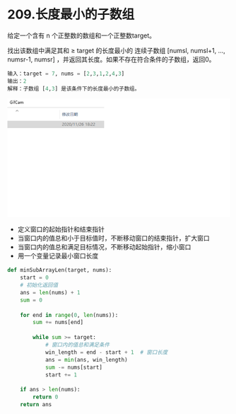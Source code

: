 # 209.长度最小的子数组
给定一个含有 n 个正整数的数组和一个正整数target。

找出该数组中满足其和 ≥ target 的长度最小的 连续子数组 [numsl, numsl+1, ..., numsr-1, numsr] ，并返回其长度。如果不存在符合条件的子数组，返回0。

```python
输入：target = 7, nums = [2,3,1,2,4,3]
输出：2
解释：子数组 [4,3] 是该条件下的长度最小的子数组。
```

![](../pic/leetcode_array/209_1.gif)

* 定义窗口的起始指针和结束指针
* 当窗口内的值总和小于目标值时，不断移动窗口的结束指针，扩大窗口
* 当窗口内的值总和满足目标情况，不断移动起始指针，缩小窗口
* 用一个变量记录最小窗口长度

```python
def minSubArrayLen(target, nums):
    start = 0
    # 初始化返回值
    ans = len(nums) + 1
    sum = 0

    for end in range(0, len(nums)):
        sum += nums[end]

        while sum >= target:
            # 窗口内的值总和满足条件
            win_length = end - start + 1  # 窗口长度
            ans = min(ans, win_length)
            sum -= nums[start]
            start += 1

    if ans > len(nums):
        return 0
    return ans
```
